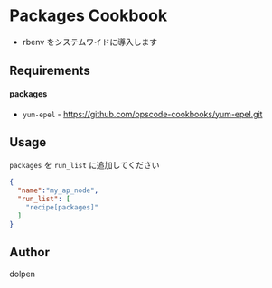 Packages Cookbook
==============

 * rbenv をシステムワイドに導入します
 
Requirements
------------

#### packages

- `yum-epel` - https://github.com/opscode-cookbooks/yum-epel.git

Usage
-----

`packages` を `run_list` に追加してください

```json
{
  "name":"my_ap_node",
  "run_list": [
    "recipe[packages]"
  ]
}
```

Author
------
dolpen

